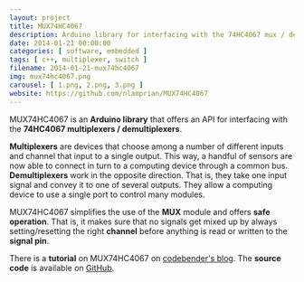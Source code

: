 ```yaml
---
layout: project
title: MUX74HC4067
description: Arduino library for interfacing with the 74HC4067 mux / demux
date: 2014-01-21 00:00:00
categories: [ software, embedded ]
tags: [ c++, multiplexer, switch ]
filename: 2014-01-21-mux74hc4067
img: mux74hc4067.png
carousel: [ 1.png, 2.png, 3.png ]
website: https://github.com/nlamprian/MUX74HC4067
---
```


MUX74HC4067 is an **Arduino library** that offers an API for interfacing with the **74HC4067 multiplexers / demultiplexers**.

**Multiplexers** are devices that choose among a number of different inputs and channel that input to a single output. This way, a handful of sensors are now able to connect in turn to a computing device through a common bus. **Demultiplexers** work in the opposite direction. That is, they take one input signal and convey it to one of several outputs. They allow a computing device to use a single port to control many modules.

MUX74HC4067 simplifies the use of the **MUX** module and offers **safe operation**. That is, it makes sure that no signals get mixed up by always setting/resetting the right **channel** before anything is read or written to the **signal pin**.

There is a **tutorial** on MUX74HC4067 on [codebender's blog](http://blog.codebender.cc/2014/01/30/mux74hc4067/). The **source code** is available on [GitHub](https://github.com/nlamprian/MUX74HC4067).
